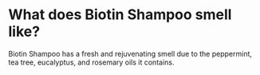 # What does Biotin Shampoo smell like?

Biotin Shampoo has a fresh and rejuvenating smell due to the peppermint, tea tree, eucalyptus, and rosemary oils it contains.